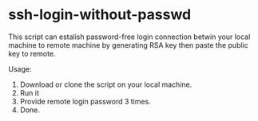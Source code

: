 # ssh-login-without-passwd
This script can estalish password-free login connection betwin your local machine to remote machine by generating RSA key then paste the public key to remote.

Usage:
1. Download or clone the script on your local machine.
2. Run it 
3. Provide remote login password 3 times.
4. Done.
